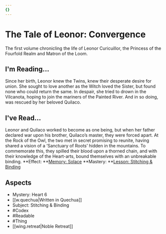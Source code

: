 ```yaml
---
{}
---
```

# The Tale of Leonor: Convergence
The first volume chronicling the life of Leonor Curicuillor, the Princess of the Fourfold Realm and Matron of the Loom.
## I'm Reading...
Since her birth, Leonor knew the Twins, knew their desperate desire for union. She sought to love another as the Witch loved the Sister, but found none who could return the same. In despair, she tried to drown in the Vilcanota, hoping to join the mariners of the Painted River. And in so doing, was rescued by her beloved Quilaco.
## I've Read...
Leonor and Quilaco worked to become as one being, but when her father declared war upon his brother, Quilaco’s master, they were forced apart. At the Rock of the Owl, the two met in secret promising to reunite, having shared a vision of a ‘Sanctuary of Roots’ hidden in the mountains. To commemorate this, they spilled their blood upon a thorned chain, and with their knowledge of the Heart-arts, bound themselves with an unbreakable binding.
**Effect: **[Memory: Solace](https://uadaf.theevilroot.xyz/rowenarium/element/mem.solace)
**Mastery: **[Lesson: Stitching & Binding](https://uadaf.theevilroot.xyz/rowenarium/element/x.stitching.binding)
## Aspects
- Mystery: Heart 6
- [[w.quechua|Written in Quechua]]
- Subject: Stitching & Binding
- #Codex
- #Readable
- #Thing
- [[wing.retreat|Noble Retreat]]